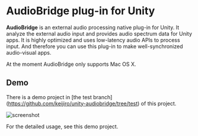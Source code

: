 AudioBridge plug-in for Unity
=============================

**AudioBridge** is an external audio processing native plug-in for Unity.
It analyze the external audio input and provides audio spectrum data for
Unity apps. It is highly optimized and uses low-latency audio APIs to process
input. And therefore you can use this plug-in to make well-synchronized
audio-visual apps.

At the moment AudioBridge only supports Mac OS X.

Demo
----

There is a demo project in [the test branch]
(https://github.com/keijiro/unity-audiobridge/tree/test) of this project.

![screenshot](http://keijiro.github.io/unity-audiobridge/screenshot.png)

For the detailed usage, see this demo project.
